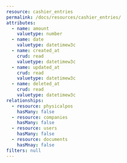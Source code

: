 ```yaml
---
resource: cashier_entries
permalink: /docs/resources/cashier_entries/
attributes:
  - name: amount
    valuetype: number
  - name: date
    valuetype: datetimew3c
  - name: created_at
    crud: read
    valuetype: datetimew3c
  - name: updated_at
    crud: read
    valuetype: datetimew3c
  - name: deleted_at
    crud: read
    valuetype: datetimew3c
relationships:
  - resource: physicalpos
    hasMany: false
  - resource: companies
    hasMany: false
  - resource: users
    hasMany: false
  - resource: documents
    hasMnay: false
filters: null
---
```

